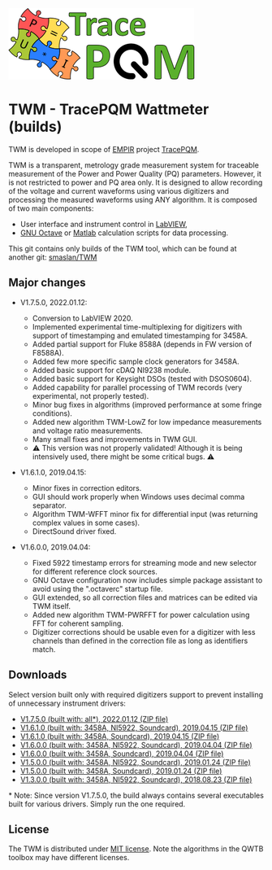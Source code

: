 ![TracePQM](./imgz/logo_final_male_v1.png)

# TWM - TracePQM Wattmeter (builds)

TWM is developed in scope of [EMPIR](https://msu.euramet.org/calls.html) project [TracePQM](http://tracepqm.cmi.cz/).

TWM is a transparent, metrology grade measurement system for traceable measurement of the Power and Power Quality (PQ) parameters. However, it is not restricted to power and PQ area only. It is designed to allow recording of the voltage and current waveforms using various digitizers and processing the measured waveforms using ANY algorithm. It is composed of two main components:
- User interface and instrument control in [LabVIEW](http://www.ni.com/labview/),
- [GNU Octave](https://www.gnu.org/software/octave/) or [Matlab](https://uk.mathworks.com/products/matlab.html) calculation scripts for data processing.

This git contains only builds of the TWM tool, which can be found at another git: [smaslan/TWM](https://github.com/smaslan/TWM) 


## Major changes

- V1.7.5.0, 2022.01.12:
  - Conversion to LabVIEW 2020.
  - Implemented experimental time-multiplexing for digitizers with support of timestamping and emulated timestamping for 3458A.
  - Added partial support for Fluke 8588A (depends in FW version of F8588A).
  - Added few more specific sample clock generators for 3458A.
  - Added basic support for cDAQ NI9238 module.
  - Added basic support for Keysight DSOs (tested with DSOS0604).
  - Added capability for parallel processing of TWM records (very experimental, not properly tested).
  - Minor bug fixes in algorithms (improved performance at some fringe conditions).
  - Added new algorithm TWM-LowZ for low impedance measurements and voltage ratio measurements.
  - Many small fixes and improvements in TWM GUI.
  - :warning: This version was not properly validated! Although it is being intensively used, there might be some critical bugs. :warning:

- V1.6.1.0, 2019.04.15:
  - Minor fixes in correction editors.
  - GUI should work properly when Windows uses decimal comma separator.
  - Algorithm TWM-WFFT minor fix for differential input (was returning complex values in some cases).
  - DirectSound driver fixed.
  
- V1.6.0.0, 2019.04.04:
  - Fixed 5922 timestamp errors for streaming mode and new selector for different reference clock sources.
  - GNU Octave configuration now includes simple package assistant to avoid using the ".octaverc" startup file.
  - GUI extended, so all correction files and matrices can be edited via TWM itself.
  - Added new algorithm TWM-PWRFFT for power calculation using FFT for coherent sampling.
  - Digitizer corrections should be usable even for a digitizer with less channels than defined in the correction file as long as identifiers match.

## Downloads

Select version built only with required digitizers support to prevent installing of unnecessary instrument drivers:

- [V1.7.5.0 (built with: all*), 2022.01.12 (ZIP file)](./builds/TWM-1.7.5.0-full.zip)
- [V1.6.1.0 (built with: 3458A, NI5922, Soundcard), 2019.04.15 (ZIP file)](./builds/TWM-1.6.1.0-full.zip)
- [V1.6.1.0 (built with: 3458A, Soundcard), 2019.04.15 (ZIP file)](./builds/TWM-1.6.1.0-visa.zip)
- [V1.6.0.0 (built with: 3458A, NI5922, Soundcard), 2019.04.04 (ZIP file)](./builds/TWM-1.6.0.0-full.zip)
- [V1.6.0.0 (built with: 3458A, Soundcard), 2019.04.04 (ZIP file)](./builds/TWM-1.6.0.0-visa.zip)
- [V1.5.0.0 (built with: 3458A, NI5922, Soundcard), 2019.01.24 (ZIP file)](./builds/TWM-1.5.0.0-full.zip)
- [V1.5.0.0 (built with: 3458A, Soundcard), 2019.01.24 (ZIP file)](./builds/TWM-1.5.0.0-visa.zip)
- [V1.3.0.0 (built with: 3458A, NI5922, Soundcard), 2018.08.23 (ZIP file)](./builds/TWM-1.3.0.0-full.zip)

\* Note: Since version V1.7.5.0, the build always contains several executables built for various drivers. Simply run the one required.


## License
The TWM is distributed under [MIT license](./LICENSE.txt). Note the algorithms in the QWTB toolbox may have different licenses. 
  
  